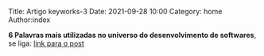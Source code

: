 Title: Artigo keyworks-3
Date: 2021-09-28 10:00
Category: home
Author:index

**6 Palavras mais utilizadas no universo do desenvolvimento de softwares**,
se liga: 
[link para o post](https://www.keyworks.com.br/6-palavras-mais-utilizadas-no-universo-do-desenvolvimento-de-softwares/)